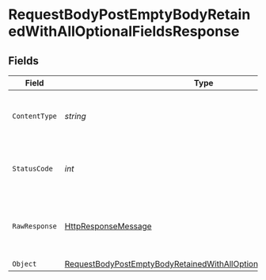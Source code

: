 # RequestBodyPostEmptyBodyRetainedWithAllOptionalFieldsResponse


## Fields

| Field                                                                                                                                                             | Type                                                                                                                                                              | Required                                                                                                                                                          | Description                                                                                                                                                       |
| ----------------------------------------------------------------------------------------------------------------------------------------------------------------- | ----------------------------------------------------------------------------------------------------------------------------------------------------------------- | ----------------------------------------------------------------------------------------------------------------------------------------------------------------- | ----------------------------------------------------------------------------------------------------------------------------------------------------------------- |
| `ContentType`                                                                                                                                                     | *string*                                                                                                                                                          | :heavy_check_mark:                                                                                                                                                | HTTP response content type for this operation                                                                                                                     |
| `StatusCode`                                                                                                                                                      | *int*                                                                                                                                                             | :heavy_check_mark:                                                                                                                                                | HTTP response status code for this operation                                                                                                                      |
| `RawResponse`                                                                                                                                                     | [HttpResponseMessage](https://learn.microsoft.com/en-us/dotnet/api/system.net.http.httpresponsemessage?view=net-5.0)                                              | :heavy_check_mark:                                                                                                                                                | Raw HTTP response; suitable for custom response parsing                                                                                                           |
| `Object`                                                                                                                                                          | [RequestBodyPostEmptyBodyRetainedWithAllOptionalFieldsResponseBody](../../Models/Operations/RequestBodyPostEmptyBodyRetainedWithAllOptionalFieldsResponseBody.md) | :heavy_minus_sign:                                                                                                                                                | OK                                                                                                                                                                |
